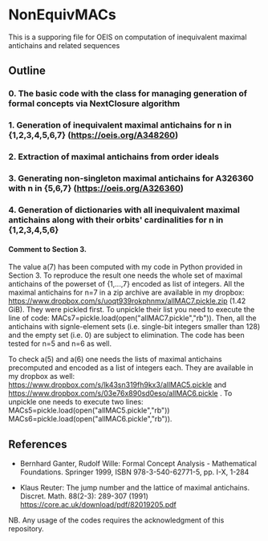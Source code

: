 # NonEquivMACs
This is a supporing file for OEIS on computation of inequivalent maximal antichains and related sequences

## Outline 

### 0. The basic code with the class for managing generation of formal concepts via NextClosure algorithm
### 1. Generation of inequivalent maximal antichains for n in {1,2,3,4,5,6,7} (https://oeis.org/A348260)
### 2. Extraction of maximal antichains from order ideals
### 3. Generating non-singleton maximal antichains for A326360 with n in {5,6,7} (https://oeis.org/A326360)
### 4. Generation of dictionaries with all inequivalent maximal antichains along with their orbits' cardinalities for n in {1,2,3,4,5,6}


#### Comment to Section 3.

The value a(7) has been computed with my code in Python provided in Section 3. To reproduce the result one needs the whole set of maximal antichains of the powerset of {1,...,7} encoded as list of integers. All the maximal antichains for n=7 in a zip archive are available in my dropbox: https://www.dropbox.com/s/uoqt939rokphnmx/allMAC7.pickle.zip (1.42 GiB). They were pickled first. To unpickle their list you need to execute the line of code: MACs7=pickle.load(open("allMAC7.pickle","rb")). Then, all the antichains with signle-element sets (i.e. single-bit integers smaller than 128) and the empty set (i.e. 0) are subject to elimination. The code has been tested for n=5 and n=6 as well.

To check a(5) and a(6) one needs the lists of maximal antichains precomputed and encoded as a list of integers each. They are available in my dropbox as well: https://www.dropbox.com/s/lk43sn319fh9kx3/allMAC5.pickle and https://www.dropbox.com/s/03e76x890sd0eso/allMAC6.pickle . To unpickle one needs to execute two lines: MACs5=pickle.load(open("allMAC5.pickle","rb")) MACs6=pickle.load(open("allMAC6.pickle","rb")).


## References

* Bernhard Ganter, Rudolf Wille:
Formal Concept Analysis - Mathematical Foundations. Springer 1999, ISBN 978-3-540-62771-5, pp. I-X, 1-284

* Klaus Reuter: The jump number and the lattice of maximal antichains. Discret. Math. 88(2-3): 289-307 (1991)
https://core.ac.uk/download/pdf/82019205.pdf



NB. Any usage of the codes requires the acknowledgment of this repository. 
